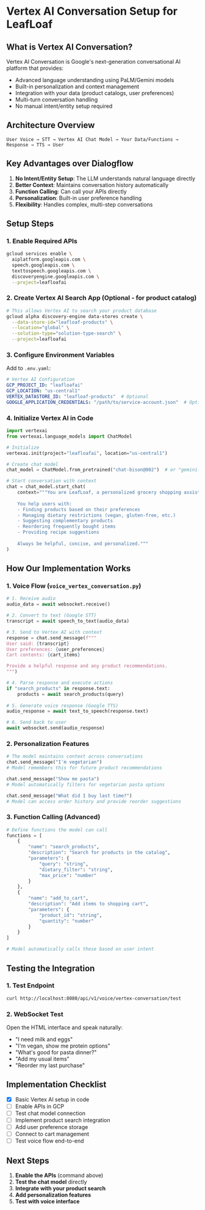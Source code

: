 # Vertex AI Conversation Setup for LeafLoaf

## What is Vertex AI Conversation?

Vertex AI Conversation is Google's next-generation conversational AI platform that provides:
- Advanced language understanding using PaLM/Gemini models
- Built-in personalization and context management
- Integration with your data (product catalogs, user preferences)
- Multi-turn conversation handling
- No manual intent/entity setup required

## Architecture Overview

```
User Voice → STT → Vertex AI Chat Model → Your Data/Functions → Response → TTS → User
```

## Key Advantages over Dialogflow

1. **No Intent/Entity Setup**: The LLM understands natural language directly
2. **Better Context**: Maintains conversation history automatically
3. **Function Calling**: Can call your APIs directly
4. **Personalization**: Built-in user preference handling
5. **Flexibility**: Handles complex, multi-step conversations

## Setup Steps

### 1. Enable Required APIs

```bash
gcloud services enable \
  aiplatform.googleapis.com \
  speech.googleapis.com \
  texttospeech.googleapis.com \
  discoveryengine.googleapis.com \
  --project=leafloafai
```

### 2. Create Vertex AI Search App (Optional - for product catalog)

```bash
# This allows Vertex AI to search your product database
gcloud alpha discovery-engine data-stores create \
  --data-store-id="leafloaf-products" \
  --location="global" \
  --solution-type="solution-type-search" \
  --project=leafloafai
```

### 3. Configure Environment Variables

Add to `.env.yaml`:
```yaml
# Vertex AI Configuration
GCP_PROJECT_ID: "leafloafai"
GCP_LOCATION: "us-central1"
VERTEX_DATASTORE_ID: "leafloaf-products"  # Optional
GOOGLE_APPLICATION_CREDENTIALS: "/path/to/service-account.json"  # Optional
```

### 4. Initialize Vertex AI in Code

```python
import vertexai
from vertexai.language_models import ChatModel

# Initialize
vertexai.init(project="leafloafai", location="us-central1")

# Create chat model
chat_model = ChatModel.from_pretrained("chat-bison@002")  # or "gemini-pro"

# Start conversation with context
chat = chat_model.start_chat(
    context="""You are LeafLoaf, a personalized grocery shopping assistant.
    
    You help users with:
    - Finding products based on their preferences
    - Managing dietary restrictions (vegan, gluten-free, etc.)
    - Suggesting complementary products
    - Reordering frequently bought items
    - Providing recipe suggestions
    
    Always be helpful, concise, and personalized."""
)
```

## How Our Implementation Works

### 1. Voice Flow (`voice_vertex_conversation.py`)

```python
# 1. Receive audio
audio_data = await websocket.receive()

# 2. Convert to text (Google STT)
transcript = await speech_to_text(audio_data)

# 3. Send to Vertex AI with context
response = chat.send_message(f"""
User said: {transcript}
User preferences: {user_preferences}
Cart contents: {cart_items}

Provide a helpful response and any product recommendations.
""")

# 4. Parse response and execute actions
if "search_products" in response.text:
    products = await search_products(query)
    
# 5. Generate voice response (Google TTS)
audio_response = await text_to_speech(response.text)

# 6. Send back to user
await websocket.send(audio_response)
```

### 2. Personalization Features

```python
# The model maintains context across conversations
chat.send_message("I'm vegetarian")
# Model remembers this for future product recommendations

chat.send_message("Show me pasta")
# Model automatically filters for vegetarian pasta options

chat.send_message("What did I buy last time?")
# Model can access order history and provide reorder suggestions
```

### 3. Function Calling (Advanced)

```python
# Define functions the model can call
functions = [
    {
        "name": "search_products",
        "description": "Search for products in the catalog",
        "parameters": {
            "query": "string",
            "dietary_filter": "string",
            "max_price": "number"
        }
    },
    {
        "name": "add_to_cart",
        "description": "Add items to shopping cart",
        "parameters": {
            "product_id": "string",
            "quantity": "number"
        }
    }
]

# Model automatically calls these based on user intent
```

## Testing the Integration

### 1. Test Endpoint
```bash
curl http://localhost:8080/api/v1/voice/vertex-conversation/test
```

### 2. WebSocket Test
Open the HTML interface and speak naturally:
- "I need milk and eggs"
- "I'm vegan, show me protein options"
- "What's good for pasta dinner?"
- "Add my usual items"
- "Reorder my last purchase"

## Implementation Checklist

- [x] Basic Vertex AI setup in code
- [ ] Enable APIs in GCP
- [ ] Test chat model connection
- [ ] Implement product search integration
- [ ] Add user preference storage
- [ ] Connect to cart management
- [ ] Test voice flow end-to-end

## Next Steps

1. **Enable the APIs** (command above)
2. **Test the chat model** directly
3. **Integrate with your product search**
4. **Add personalization features**
5. **Test with voice interface**